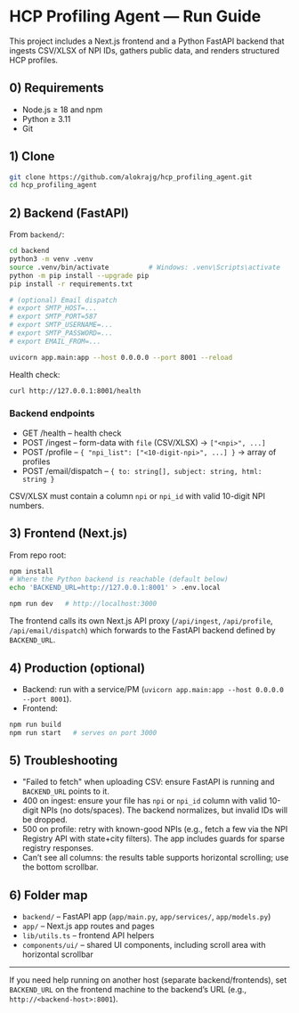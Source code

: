 # HCP Profiling Agent — Run Guide

This project includes a Next.js frontend and a Python FastAPI backend that ingests CSV/XLSX of NPI IDs, gathers public data, and renders structured HCP profiles.

## 0) Requirements

- Node.js ≥ 18 and npm
- Python ≥ 3.11
- Git

## 1) Clone

```bash
git clone https://github.com/alokrajg/hcp_profiling_agent.git
cd hcp_profiling_agent
```

## 2) Backend (FastAPI)

From `backend/`:

```bash
cd backend
python3 -m venv .venv
source .venv/bin/activate          # Windows: .venv\Scripts\activate
python -m pip install --upgrade pip
pip install -r requirements.txt

# (optional) Email dispatch
# export SMTP_HOST=...
# export SMTP_PORT=587
# export SMTP_USERNAME=...
# export SMTP_PASSWORD=...
# export EMAIL_FROM=...

uvicorn app.main:app --host 0.0.0.0 --port 8001 --reload
```

Health check:

```bash
curl http://127.0.0.1:8001/health
```

### Backend endpoints

- GET /health – health check
- POST /ingest – form-data with `file` (CSV/XLSX) → `["<npi>", ...]`
- POST /profile – `{ "npi_list": ["<10-digit-npi>", ...] }` → array of profiles
- POST /email/dispatch – `{ to: string[], subject: string, html: string }`

CSV/XLSX must contain a column `npi` or `npi_id` with valid 10-digit NPI numbers.

## 3) Frontend (Next.js)

From repo root:

```bash
npm install
# Where the Python backend is reachable (default below)
echo 'BACKEND_URL=http://127.0.0.1:8001' > .env.local

npm run dev   # http://localhost:3000
```

The frontend calls its own Next.js API proxy (`/api/ingest`, `/api/profile`, `/api/email/dispatch`) which forwards to the FastAPI backend defined by `BACKEND_URL`.

## 4) Production (optional)

- Backend: run with a service/PM (`uvicorn app.main:app --host 0.0.0.0 --port 8001`).
- Frontend:

```bash
npm run build
npm run start   # serves on port 3000
```

## 5) Troubleshooting

- "Failed to fetch" when uploading CSV: ensure FastAPI is running and `BACKEND_URL` points to it.
- 400 on ingest: ensure your file has `npi` or `npi_id` column with valid 10-digit NPIs (no dots/spaces). The backend normalizes, but invalid IDs will be dropped.
- 500 on profile: retry with known-good NPIs (e.g., fetch a few via the NPI Registry API with state+city filters). The app includes guards for sparse registry responses.
- Can’t see all columns: the results table supports horizontal scrolling; use the bottom scrollbar.

## 6) Folder map

- `backend/` – FastAPI app (`app/main.py`, `app/services/`, `app/models.py`)
- `app/` – Next.js app routes and pages
- `lib/utils.ts` – frontend API helpers
- `components/ui/` – shared UI components, including scroll area with horizontal scrollbar

---

If you need help running on another host (separate backend/frontends), set `BACKEND_URL` on the frontend machine to the backend’s URL (e.g., `http://<backend-host>:8001`).
